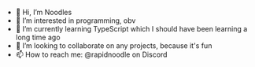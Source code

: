- 👋 Hi, I’m Noodles
- 👀 I’m interested in programming, obv
- 🌱 I’m currently learning TypeScript which I should have been learning a long time ago
- 💞️ I’m looking to collaborate on any projects, because it's fun
- 📫 How to reach me: @rapidnoodle on Discord

<!---
rapidnoodle/rapidnoodle is a ✨ special ✨ repository because its `README.md` (this file) appears on your GitHub profile.
You can click the Preview link to take a look at your changes.
--->
